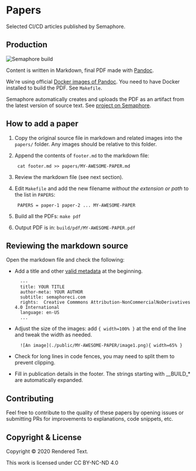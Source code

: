 # Papers

Selected CI/CD articles published by Semaphore.

## Production

![Semaphore build](https://semaphore-oss.semaphoreci.com/badges/papers.svg)

Content is written in Markdown, final PDF made with [Pandoc][pandoc].

We're using official [Docker images of Pandoc][pandoc-docker].
You need to have Docker installed to build the PDF. See `Makefile`.

Semaphore automatically creates and uploads the PDF as an artifact from the
latest version of source text. See [project on Semaphore][semaphore-project].

## How to add a paper

1. Copy the original source file in markdown and related images into the `papers/` folder.
Any images should be relative to this folder.
2. Append the contents of `footer.md` to the markdown file:

        cat footer.md >> papers/MY-AWESOME-PAPER.md

3. Review the markdown file (see next section).
4. Edit `Makefile` and add the new filename *without the extension or path* to the list in `PAPERS`:

        PAPERS = paper-1 paper-2 ... MY-AWESOME-PAPER

5. Build all the PDFs: `make pdf`
6. Output PDF is in: `build/pdf/MY-AWESOME-PAPER.pdf`

## Reviewing the markdown source

Open the markdown file and check the following:

- Add a title and other [valid metadata](https://pandoc.org/MANUAL.html#metadata-variables) at the beginning.

        ---
        title: YOUR TITLE
        author-meta: YOUR AUTHOR
        subtitle: semaphoreci.com
        rights:  Creative Commmons Attribution-NonCommercialNoDerivatives 4.0 International
        language: en-US
        ...

- Adjust the size of the images: add `{ width=100% }` at the end of the line and tweak the width as needed.

        ![An image](./public/MY-AWESOME-PAPER/image1.png){ width=65% }

- Check for long lines in code fences, you may need to split them to prevent clipping.
- Fill in publication details in the footer. The strings starting with \__BUILD\_* are automatically expanded.

## Contributing

Feel free to contribute to the quality of these papers by opening issues or
submitting PRs for improvements to explanations, code snippets, etc.

## Copyright & License

Copyright © 2020 Rendered Text.

This work is licensed under CC BY-NC-ND 4.0 <a href="https://creativecommons.org/licenses/by-nc-nd/4.0"><img height="16" style="margin-left: 3px;vertical-align:text-bottom;" src="https://search.creativecommons.org/static/img/cc_icon.svg" /><img height="16" style="margin-left: 3px;vertical-align:text-bottom;" src="https://search.creativecommons.org/static/img/cc-by_icon.svg" /><img height="16" style="margin-left: 3px;vertical-align:text-bottom;" src="https://search.creativecommons.org/static/img/cc-nc_icon.svg" /><img height="16" style="important;margin-left: 3px;vertical-align:text-bottom;" src="https://search.creativecommons.org/static/img/cc-nd_icon.svg" /></a>

[pandoc]: https://pandoc.org
[pandoc-docker]: https://github.com/pandoc/dockerfiles
[semaphore-project]: https://semaphore-oss.semaphoreci.com/projects/papers
